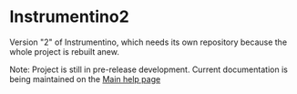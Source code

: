# Instrumentino2
Version "2" of Instrumentino, which needs its own repository because the whole project is rebuilt anew.

Note: Project is still in pre-release development. Current documentation is being maintained on the [Main help page](http:/yoelk.github.io/instrumentino/index.html)
